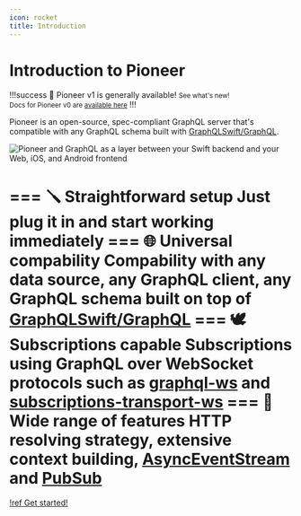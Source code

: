 ```yaml
---
icon: rocket
title: Introduction
---
```


# Introduction to Pioneer

!!!success 📣 Pioneer v1 is generally available!
<small>See what's new!</small>
<br/>
<small>Docs for Pioneer v0 are [available here](/v0/features/async-await)</small>
!!!

Pioneer is an open-source, spec-compliant GraphQL server that's compatible with any GraphQL schema built with [GraphQLSwift/GraphQL](https://github.com/GraphQLSwift/GraphQL). 

![Pioneer and GraphQL as a layer between your Swift backend and your Web, iOS, and Android frontend](/static/pioneer-graphql.png)

=== 🪛 Straightforward setup
Just plug it in and start working immediately 
=== 🌐 Universal compability
Compability with any data source, any GraphQL client, any GraphQL schema built on top of [GraphQLSwift/GraphQL](https://github.com/GraphQLSwift/GraphQL)
=== 🕊 Subscriptions capable
Subscriptions using GraphQL over WebSocket protocols such as [graphql-ws](https://github.com/enisdenjo/graphql-ws) and [subscriptions-transport-ws](https://github.com/apollographql/subscriptions-transport-ws)
=== 🚀 Wide range of features
HTTP resolving strategy, extensive context building, [AsyncEventStream](https://swiftpackageindex.com/d-exclaimation/pioneer/documentation/pioneer/asynceventstream) and [PubSub](https://swiftpackageindex.com/d-exclaimation/pioneer/documentation/pioneer/pubsub)
===

[!ref Get started!](/getting-started)